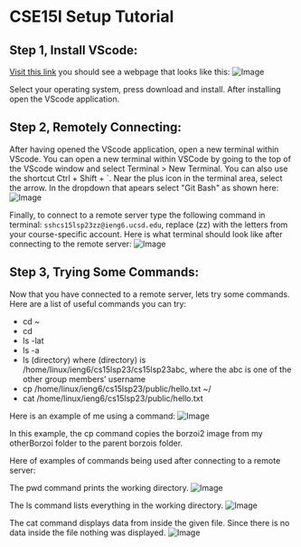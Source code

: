 # CSE15l Setup Tutorial

## Step 1, Install VScode:

[Visit this link](https://code.visualstudio.com/)
you should see a webpage that looks like this:
![Image](https://user-images.githubusercontent.com/130265120/230792166-7885167c-fda6-458c-9fb4-9c8074329ba3.png)

Select your operating system, press download and install.
After installing open the VScode application.

## Step 2, Remotely Connecting:

After having opened the VScode application, open a new terminal within VScode.
You can open a new terminal within VSCode by going to the top of the VScode window and select
Terminal > New Terminal. You can also use the shortcut Ctrl + Shift + `. Near the plus icon
in the terminal area, select the arrow. In the dropdown that apears select "Git Bash" as shown here:
![Image](https://user-images.githubusercontent.com/130265120/230792721-02fa8ee7-51ca-4bc4-812d-6da73c6e96d1.png)

Finally, to connect to a remote server type the following command in terminal: `sshcs15lsp23zz@ieng6.ucsd.edu`, replace (zz) with the letters from your course-specific account. Here is what terminal should look like after connecting to the remote server:
![Image](https://user-images.githubusercontent.com/130265120/233757114-87373762-fc70-44a6-bd86-bc406af0c063.png)


## Step 3, Trying Some Commands:

Now that you have connected to a remote server, lets try some commands.
Here are a list of useful commands you can try:

- cd ~
- cd
- ls -lat
- ls -a
- ls (directory) where (directory) is /home/linux/ieng6/cs15lsp23/cs15lsp23abc, where the abc is one of the other group members’ username
- cp /home/linux/ieng6/cs15lsp23/public/hello.txt ~/
- cat /home/linux/ieng6/cs15lsp23/public/hello.txt


Here is an example of me using a command:
![Image](https://user-images.githubusercontent.com/130265120/230793291-705cc05a-6bd2-4472-9dfb-a0403fbb5a19.png)
  
In this example, the cp command copies the borzoi2 image from my otherBorzoi folder to the parent borzois folder.

Here of examples of commands being used after connecting to a remote server:

The pwd command prints the working directory.
![Image](https://user-images.githubusercontent.com/130265120/233757913-c2647ca0-ed87-4121-b205-65b521a3c826.png)

The ls command lists everything in the working directory.
![Image](https://user-images.githubusercontent.com/130265120/233757976-5a360c9b-2679-4ccc-a599-2b2555c46333.png)

The cat command displays data from inside the given file. Since there is no data inside the file nothing was displayed.
![Image](https://user-images.githubusercontent.com/130265120/233758042-1b13d142-c256-4f31-9cdb-201589f27377.png)
